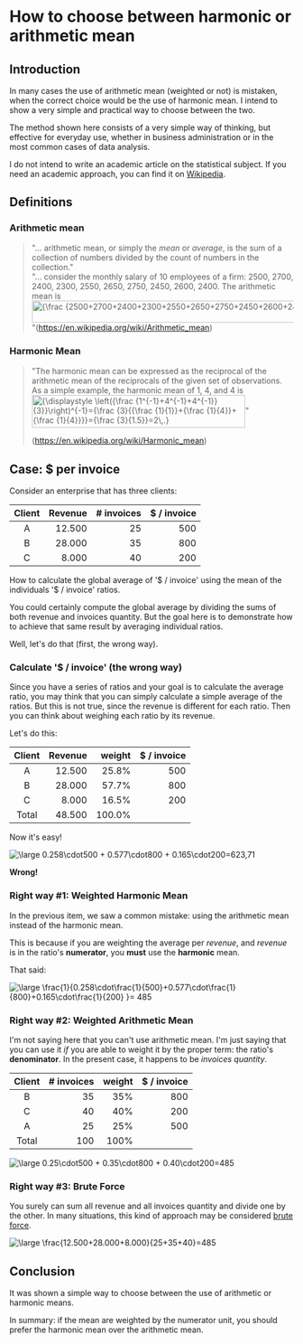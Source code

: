 # How to choose between harmonic or arithmetic mean
## Introduction
In many cases the use of arithmetic mean (weighted or not) is mistaken, when the correct choice would be the use of harmonic mean. I intend to show a very simple and practical way to choose between the two.

The method shown here consists of a very simple way of thinking, but effective for everyday use, whether in business administration or in the most common cases of data analysis.

I do not intend to write an academic article on the statistical subject. If you need an academic approach, you can find it on [Wikipedia](https://en.wikipedia.org/wiki/Harmonic_mean).

## Definitions
### Arithmetic mean  
> "... arithmetic mean, or simply the *mean* or *average*,  is the sum of a collection of numbers divided by the count of numbers in the collection."  
> "... consider the monthly salary of 10 employees of a firm: 2500, 2700, 2400, 2300, 2550, 2650, 2750, 2450, 2600, 2400. The arithmetic mean is
> <img src="https://wikimedia.org/api/rest_v1/media/math/render/svg/011f2bc6eee24c97e784cc28aa7d9581ca564ee9" class="mwe-math-fallback-image-inline" aria-hidden="true" style="vertical-align: -1.838ex; width:81.293ex; height:5.176ex;" alt="{\frac {2500+2700+2400+2300+2550+2650+2750+2450+2600+2400}{10}}=2530">  
>"(https://en.wikipedia.org/wiki/Arithmetic_mean)

### Harmonic Mean
> "The harmonic mean can be expressed as the reciprocal of the arithmetic mean of the reciprocals of the given set of observations. As a simple example, the harmonic mean of 1, 4, and 4 is  
> <img src="https://wikimedia.org/api/rest_v1/media/math/render/svg/eca5906ddf61080e790c0d4df33f47e12da7d019" class="mwe-math-fallback-image-inline" aria-hidden="true" style="vertical-align: -3.338ex; width:49.548ex; height:7.676ex;" alt="{\displaystyle \left({\frac {1^{-1}+4^{-1}+4^{-1}}{3}}\right)^{-1}={\frac {3}{{\frac {1}{1}}+{\frac {1}{4}}+{\frac {1}{4}}}}={\frac {3}{1.5}}=2\,.}">"  
>  
>(https://en.wikipedia.org/wiki/Harmonic_mean)

## Case: $ per invoice
Consider an enterprise that has three clients:

| Client | Revenue | # invoices | $ / invoice |
| :----: | ------: | ---------: | ----------: |
| A      | 12.500  | 25         | 500         |
| B      | 28.000  | 35         | 800         |
| C      | 8.000   | 40         | 200         |

How to calculate the global average of '$ / invoice' using the mean of the individuals '$ / invoice' ratios.

You could certainly compute the global average by dividing the sums of both revenue and invoices quantity. But the goal here is to demonstrate how to achieve that same result by averaging individual ratios.

Well, let's do that (first, the wrong way).

### Calculate '$ / invoice' (the wrong way)
Since you have a series of ratios and your goal is to calculate the average ratio, you may think that you can simply calculate a simple average of the ratios. But this is not true, since the revenue is different for each ratio. Then you can think about weighing each ratio by its revenue.

Let's do this:

| Client | Revenue | weight | $ / invoice |
| :----: | ------: | -----: | ----------: |
| A      | 12.500  | 25.8%  | 500         |
| B      | 28.000  | 57.7%  | 800         |
| C      | 8.000   | 16.5%  | 200         |
| Total  | 48.500  | 100.0% |

Now it's easy!

<img src="https://latex.codecogs.com/png.latex?\bg_white&space;\large&space;0.258\cdot500&space;&plus;&space;0.577\cdot800&space;&plus;&space;0.165\cdot200=623,71" title="\large 0.258\cdot500 + 0.577\cdot800 + 0.165\cdot200=623,71" />

**Wrong!**

### Right way #1: Weighted Harmonic Mean
In the previous item, we saw a common mistake: using the arithmetic mean instead of the harmonic mean.

This is because if you are weighting the average per *revenue*, and *revenue* is in the ratio's **numerator**, you **must** use the **harmonic** mean.

That said:

<img src="https://latex.codecogs.com/png.latex?\bg_white&space;\large&space;\frac{1}{0.258\cdot\frac{1}{500}&plus;0.577\cdot\frac{1}{800}&plus;0.165\cdot\frac{1}{200}&space;}=&space;485" title="\large \frac{1}{0.258\cdot\frac{1}{500}+0.577\cdot\frac{1}{800}+0.165\cdot\frac{1}{200} }= 485" />

### Right way #2: Weighted Arithmetic Mean
I'm not saying here that you can't use arithmetic mean. I'm just saying that you can use it *if* you are able to weight it by the proper term: the ratio's **denominator**. In the present case, it happens to be *invoices quantity*.

| Client | # invoices | weight  | $ / invoice |
| :----: | ---------: | -----:  | ----------: |
| B      | 35         | 35%     | 800         |
| C      | 40         | 40%     | 200         |
| A      | 25         | 25%     | 500         |
| Total  | 100        | 100%    |

<img src="https://latex.codecogs.com/png.latex?\bg_white&space;\large&space;0.25\cdot500&space;&plus;&space;0.35\cdot800&space;&plus;&space;0.40\cdot200=485" title="\large 0.25\cdot500 + 0.35\cdot800 + 0.40\cdot200=485" />

### Right way #3: Brute Force
You surely can sum all revenue and all invoices quantity and divide one by the other. In many situations, this kind of approach may be considered [brute force](http://www.catb.org/~esr/jargon/html/B/brute-force.html).

<img src="https://latex.codecogs.com/png.latex?\bg_white&space;\large&space;\frac{12.500&plus;28.000&plus;8.000}{25&plus;35&plus;40}=485" title="\large \frac{12.500+28.000+8.000}{25+35+40}=485" />

## Conclusion
It was shown a simple way to choose between the use of arithmetic or harmonic means.

In summary: if the mean are weighted by the numerator unit, you should prefer the harmonic mean over the arithmetic mean.
